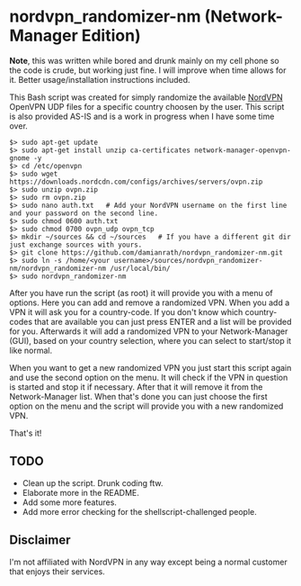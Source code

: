 # nordvpn_randomizer-nm  (Network-Manager Edition)

**Note**, this was written while bored and drunk mainly on my cell phone so the code is crude, but working just fine. I will improve when time allows for it. Better usage/installation instructions included.

This Bash script was created for simply randomize the available [NordVPN](https://nordvpn.com/) OpenVPN UDP files for a specific country choosen by the user. This script is also provided AS-IS and is a work in progress when I have some time over.

```
$> sudo apt-get update
$> sudo apt-get install unzip ca-certificates network-manager-openvpn-gnome -y
$> cd /etc/openvpn
$> sudo wget https://downloads.nordcdn.com/configs/archives/servers/ovpn.zip
$> sudo unzip ovpn.zip
$> sudo rm ovpn.zip
$> sudo nano auth.txt   # Add your NordVPN username on the first line and your password on the second line.
$> sudo chmod 0600 auth.txt
$> sudo chmod 0700 ovpn_udp ovpn_tcp
$> mkdir ~/sources && cd ~/sources   # If you have a different git dir just exchange sources with yours.
$> git clone https://github.com/damianrath/nordvpn_randomizer-nm.git
$> sudo ln -s /home/<your username>/sources/nordvpn_randomizer-nm/nordvpn_randomizer-nm /usr/local/bin/
$> sudo nordvpn_randomizer-nm
```

After you have run the script (as root) it will provide you with a menu of options. Here you can add and remove a randomized VPN. When you add a VPN it will ask you for a country-code. If you don't know which country-codes that are available you can just press ENTER and a list will be provided for you. Afterwards it will add a randomized VPN to your Network-Manager (GUI), based on your country selection, where you can select to start/stop it like normal.

When you want to get a new randomized VPN you just start this script again and use the second option on the menu. It will check if the VPN in question is started and stop it if necessary. After that it will remove it from the Network-Manager list. When that's done you can just choose the first option on the menu and the script will provide you with a new randomized VPN.

That's it!



## TODO

- Clean up the script. Drunk coding ftw.
- Elaborate more in the README.
- Add some more features.
- Add more error checking for the shellscript-challenged people.



## Disclaimer

I'm not affiliated with NordVPN in any way except being a normal customer that enjoys their services.
